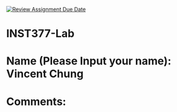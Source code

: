 [![Review Assignment Due Date](https://classroom.github.com/assets/deadline-readme-button-22041afd0340ce965d47ae6ef1cefeee28c7c493a6346c4f15d667ab976d596c.svg)](https://classroom.github.com/a/DQzMu7wU)
# INST377-Lab

# Name (Please Input your name): Vincent Chung

# Comments: 
